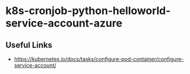 # k8s-cronjob-python-helloworld-service-account-azure

## Useful Links
- https://kubernetes.io/docs/tasks/configure-pod-container/configure-service-account/
